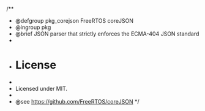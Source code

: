 /**
 * @defgroup pkg_corejson   FreeRTOS coreJSON
 * @ingroup  pkg
 * @brief    JSON parser that strictly enforces the ECMA-404 JSON standard
 *
 * # License
 *
 * Licensed under MIT.
 *
 * @see      https://github.com/FreeRTOS/coreJSON
 */
